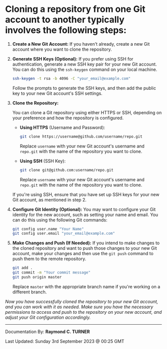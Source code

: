 # Cloning a repository from one Git account to another typically involves the following steps:

1. **Create a New Git Account:** If you haven't already, create a new Git account where you want to clone the repository.

2. **Generate SSH Keys (Optional):** If you prefer using SSH for authentication, generate a new SSH key pair for your new Git account. You can do this using the `ssh-keygen` command on your local machine.

   ```bash
   ssh-keygen -t rsa -b 4096 -C "your_email@example.com"
   ```

   Follow the prompts to generate the SSH keys, and then add the public key to your new Git account's SSH settings.

3. **Clone the Repository:**

   You can clone a Git repository using either HTTPS or SSH, depending on your preference and how the repository is configured.

   - **Using HTTPS** (Username and Password):

     ```bash
     git clone https://username@github.com/username/repo.git
     ```

     Replace `username` with your new Git account's username and `repo.git` with the name of the repository you want to clone.

   - **Using SSH** (SSH Key):

     ```bash
     git clone git@github.com:username/repo.git
     ```

     Replace `username` with your new Git account's username and `repo.git` with the name of the repository you want to clone.

   If you're using SSH, ensure that you have set up SSH keys for your new Git account, as mentioned in step 2.

4. **Configure Git Identity (Optional):** You may want to configure your Git identity for the new account, such as setting your name and email. You can do this using the following Git commands:

   ```bash
   git config user.name "Your Name"
   git config user.email "your_email@example.com"
   ```

5. **Make Changes and Push (If Needed):** If you intend to make changes to the cloned repository and want to push those changes to your new Git account, make your changes and then use the `git push` command to push them to the remote repository.

   ```bash
   git add .
   git commit -m "Your commit message"
   git push origin master
   ```

   Replace `master` with the appropriate branch name if you're working on a different branch.

*Now you have successfully cloned the repository to your new Git account, and you can work with it as needed. Make sure you have the necessary permissions to access and push to the repository on your new account, and adjust your Git configuration accordingly.*


---

Documentation By: **Raymond C. TURNER**

Last Updated: Sunday 3rd September 2023 @ 00:25 GMT